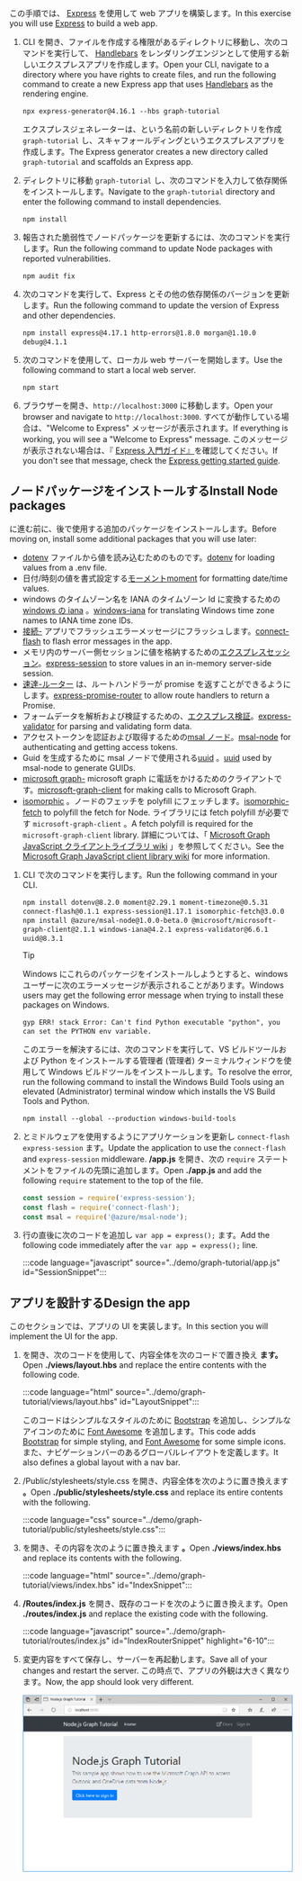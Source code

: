 <!-- markdownlint-disable MD002 MD041 -->

<span data-ttu-id="425d3-101">この手順では、 [Express](http://expressjs.com/) を使用して web アプリを構築します。</span><span class="sxs-lookup"><span data-stu-id="425d3-101">In this exercise you will use [Express](http://expressjs.com/) to build a web app.</span></span>

1. <span data-ttu-id="425d3-102">CLI を開き、ファイルを作成する権限があるディレクトリに移動し、次のコマンドを実行して、 [Handlebars](http://handlebarsjs.com/) をレンダリングエンジンとして使用する新しいエクスプレスアプリを作成します。</span><span class="sxs-lookup"><span data-stu-id="425d3-102">Open your CLI, navigate to a directory where you have rights to create files, and run the following command to create a new Express app that uses [Handlebars](http://handlebarsjs.com/) as the rendering engine.</span></span>

    ```Shell
    npx express-generator@4.16.1 --hbs graph-tutorial
    ```

    <span data-ttu-id="425d3-103">エクスプレスジェネレーターは、という名前の新しいディレクトリを作成 `graph-tutorial` し、スキャフォールディングというエクスプレスアプリを作成します。</span><span class="sxs-lookup"><span data-stu-id="425d3-103">The Express generator creates a new directory called `graph-tutorial` and scaffolds an Express app.</span></span>

1. <span data-ttu-id="425d3-104">ディレクトリに移動 `graph-tutorial` し、次のコマンドを入力して依存関係をインストールします。</span><span class="sxs-lookup"><span data-stu-id="425d3-104">Navigate to the `graph-tutorial` directory and enter the following command to install dependencies.</span></span>

    ```Shell
    npm install
    ```

1. <span data-ttu-id="425d3-105">報告された脆弱性でノードパッケージを更新するには、次のコマンドを実行します。</span><span class="sxs-lookup"><span data-stu-id="425d3-105">Run the following command to update Node packages with reported vulnerabilities.</span></span>

    ```Shell
    npm audit fix
    ```

1. <span data-ttu-id="425d3-106">次のコマンドを実行して、Express とその他の依存関係のバージョンを更新します。</span><span class="sxs-lookup"><span data-stu-id="425d3-106">Run the following command to update the version of Express and other dependencies.</span></span>

    ```Shell
    npm install express@4.17.1 http-errors@1.8.0 morgan@1.10.0 debug@4.1.1
    ```

1. <span data-ttu-id="425d3-107">次のコマンドを使用して、ローカル web サーバーを開始します。</span><span class="sxs-lookup"><span data-stu-id="425d3-107">Use the following command to start a local web server.</span></span>

    ```Shell
    npm start
    ```

1. <span data-ttu-id="425d3-108">ブラウザーを開き、`http://localhost:3000` に移動します。</span><span class="sxs-lookup"><span data-stu-id="425d3-108">Open your browser and navigate to `http://localhost:3000`.</span></span> <span data-ttu-id="425d3-109">すべてが動作している場合は、"Welcome to Express" メッセージが表示されます。</span><span class="sxs-lookup"><span data-stu-id="425d3-109">If everything is working, you will see a "Welcome to Express" message.</span></span> <span data-ttu-id="425d3-110">このメッセージが表示されない場合は、『 [Express 入門ガイド』](http://expressjs.com/starter/generator.html)を確認してください。</span><span class="sxs-lookup"><span data-stu-id="425d3-110">If you don't see that message, check the [Express getting started guide](http://expressjs.com/starter/generator.html).</span></span>

## <a name="install-node-packages"></a><span data-ttu-id="425d3-111">ノードパッケージをインストールする</span><span class="sxs-lookup"><span data-stu-id="425d3-111">Install Node packages</span></span>

<span data-ttu-id="425d3-112">に進む前に、後で使用する追加のパッケージをインストールします。</span><span class="sxs-lookup"><span data-stu-id="425d3-112">Before moving on, install some additional packages that you will use later:</span></span>

- <span data-ttu-id="425d3-113">[dotenv](https://github.com/motdotla/dotenv) ファイルから値を読み込むためのものです。</span><span class="sxs-lookup"><span data-stu-id="425d3-113">[dotenv](https://github.com/motdotla/dotenv) for loading values from a .env file.</span></span>
- <span data-ttu-id="425d3-114">日付/時刻の値を書式設定する[モーメント](https://github.com/moment/moment/)</span><span class="sxs-lookup"><span data-stu-id="425d3-114">[moment](https://github.com/moment/moment/) for formatting date/time values.</span></span>
- <span data-ttu-id="425d3-115">windows のタイムゾーン名を IANA のタイムゾーン Id に変換するための[windows の iana](https://github.com/rubenillodo/windows-iana) 。</span><span class="sxs-lookup"><span data-stu-id="425d3-115">[windows-iana](https://github.com/rubenillodo/windows-iana) for translating Windows time zone names to IANA time zone IDs.</span></span>
- <span data-ttu-id="425d3-116">[接続-](https://github.com/jaredhanson/connect-flash) アプリでフラッシュエラーメッセージにフラッシュします。</span><span class="sxs-lookup"><span data-stu-id="425d3-116">[connect-flash](https://github.com/jaredhanson/connect-flash) to flash error messages in the app.</span></span>
- <span data-ttu-id="425d3-117">メモリ内のサーバー側セッションに値を格納するための[エクスプレスセッション](https://github.com/expressjs/session)。</span><span class="sxs-lookup"><span data-stu-id="425d3-117">[express-session](https://github.com/expressjs/session) to store values in an in-memory server-side session.</span></span>
- <span data-ttu-id="425d3-118">[速達-ルーター](https://github.com/express-promise-router/express-promise-router) は、ルートハンドラーが promise を返すことができるようにします。</span><span class="sxs-lookup"><span data-stu-id="425d3-118">[express-promise-router](https://github.com/express-promise-router/express-promise-router) to allow route handlers to return a Promise.</span></span>
- <span data-ttu-id="425d3-119">フォームデータを解析および検証するための、[エクスプレス検証](https://github.com/express-validator/express-validator)。</span><span class="sxs-lookup"><span data-stu-id="425d3-119">[express-validator](https://github.com/express-validator/express-validator) for parsing and validating form data.</span></span>
- <span data-ttu-id="425d3-120">アクセストークンを認証および取得するための[msal ノード](https://github.com/AzureAD/microsoft-authentication-library-for-js/tree/dev/lib/msal-node)。</span><span class="sxs-lookup"><span data-stu-id="425d3-120">[msal-node](https://github.com/AzureAD/microsoft-authentication-library-for-js/tree/dev/lib/msal-node) for authenticating and getting access tokens.</span></span>
- <span data-ttu-id="425d3-121">Guid を生成するために msal ノードで使用される[uuid](https://github.com/uuidjs/uuid) 。</span><span class="sxs-lookup"><span data-stu-id="425d3-121">[uuid](https://github.com/uuidjs/uuid) used by msal-node to generate GUIDs.</span></span>
- <span data-ttu-id="425d3-122">[microsoft graph-](https://github.com/microsoftgraph/msgraph-sdk-javascript) microsoft graph に電話をかけるためのクライアントです。</span><span class="sxs-lookup"><span data-stu-id="425d3-122">[microsoft-graph-client](https://github.com/microsoftgraph/msgraph-sdk-javascript) for making calls to Microsoft Graph.</span></span>
- <span data-ttu-id="425d3-123">[isomorphic](https://github.com/matthew-andrews/isomorphic-fetch) 。ノードのフェッチを polyfill にフェッチします。</span><span class="sxs-lookup"><span data-stu-id="425d3-123">[isomorphic-fetch](https://github.com/matthew-andrews/isomorphic-fetch) to polyfill the fetch for Node.</span></span> <span data-ttu-id="425d3-124">ライブラリには fetch polyfill が必要です `microsoft-graph-client` 。</span><span class="sxs-lookup"><span data-stu-id="425d3-124">A fetch polyfill is required for the `microsoft-graph-client` library.</span></span> <span data-ttu-id="425d3-125">詳細については、「 [Microsoft Graph JavaScript クライアントライブラリ wiki](https://github.com/microsoftgraph/msgraph-sdk-javascript/wiki/Migration-from-1.x.x-to-2.x.x#polyfill-only-when-required) 」を参照してください。</span><span class="sxs-lookup"><span data-stu-id="425d3-125">See the [Microsoft Graph JavaScript client library wiki](https://github.com/microsoftgraph/msgraph-sdk-javascript/wiki/Migration-from-1.x.x-to-2.x.x#polyfill-only-when-required) for more information.</span></span>

1. <span data-ttu-id="425d3-126">CLI で次のコマンドを実行します。</span><span class="sxs-lookup"><span data-stu-id="425d3-126">Run the following command in your CLI.</span></span>

    ```Shell
    npm install dotenv@8.2.0 moment@2.29.1 moment-timezone@0.5.31 connect-flash@0.1.1 express-session@1.17.1 isomorphic-fetch@3.0.0
    npm install @azure/msal-node@1.0.0-beta.0 @microsoft/microsoft-graph-client@2.1.1 windows-iana@4.2.1 express-validator@6.6.1 uuid@8.3.1
    ```

    > [!TIP]
    > <span data-ttu-id="425d3-127">Windows にこれらのパッケージをインストールしようとすると、windows ユーザーに次のエラーメッセージが表示されることがあります。</span><span class="sxs-lookup"><span data-stu-id="425d3-127">Windows users may get the following error message when trying to install these packages on Windows.</span></span>
    >
    > ```Shell
    > gyp ERR! stack Error: Can't find Python executable "python", you can set the PYTHON env variable.
    > ```
    >
    > <span data-ttu-id="425d3-128">このエラーを解決するには、次のコマンドを実行して、VS ビルドツールおよび Python をインストールする管理者 (管理者) ターミナルウィンドウを使用して Windows ビルドツールをインストールします。</span><span class="sxs-lookup"><span data-stu-id="425d3-128">To resolve the error, run the following command to install the Windows Build Tools using an elevated (Administrator) terminal window which installs the VS Build Tools and Python.</span></span>
    >
    > ```Shell
    > npm install --global --production windows-build-tools
    > ```

1. <span data-ttu-id="425d3-129">とミドルウェアを使用するようにアプリケーションを更新し `connect-flash` `express-session` ます。</span><span class="sxs-lookup"><span data-stu-id="425d3-129">Update the application to use the `connect-flash` and `express-session` middleware.</span></span> <span data-ttu-id="425d3-130">**/app.js** を開き、次の `require` ステートメントをファイルの先頭に追加します。</span><span class="sxs-lookup"><span data-stu-id="425d3-130">Open **./app.js** and add the following `require` statement to the top of the file.</span></span>

    ```javascript
    const session = require('express-session');
    const flash = require('connect-flash');
    const msal = require('@azure/msal-node');
    ```

1. <span data-ttu-id="425d3-131">行の直後に次のコードを追加し `var app = express();` ます。</span><span class="sxs-lookup"><span data-stu-id="425d3-131">Add the following code immediately after the `var app = express();` line.</span></span>

    :::code language="javascript" source="../demo/graph-tutorial/app.js" id="SessionSnippet":::

## <a name="design-the-app"></a><span data-ttu-id="425d3-132">アプリを設計する</span><span class="sxs-lookup"><span data-stu-id="425d3-132">Design the app</span></span>

<span data-ttu-id="425d3-133">このセクションでは、アプリの UI を実装します。</span><span class="sxs-lookup"><span data-stu-id="425d3-133">In this section you will implement the UI for the app.</span></span>

1. <span data-ttu-id="425d3-134">を開き、次のコードを使用して、内容全体を次のコードで置き換え **ます。**</span><span class="sxs-lookup"><span data-stu-id="425d3-134">Open **./views/layout.hbs** and replace the entire contents with the following code.</span></span>

    :::code language="html" source="../demo/graph-tutorial/views/layout.hbs" id="LayoutSnippet":::

    <span data-ttu-id="425d3-135">このコードはシンプルなスタイルのために [Bootstrap](http://getbootstrap.com/) を追加し、シンプルなアイコンのために [Font Awesome](https://fontawesome.com/) を追加します。</span><span class="sxs-lookup"><span data-stu-id="425d3-135">This code adds [Bootstrap](http://getbootstrap.com/) for simple styling, and [Font Awesome](https://fontawesome.com/) for some simple icons.</span></span> <span data-ttu-id="425d3-136">また、ナビゲーションバーのあるグローバルレイアウトを定義します。</span><span class="sxs-lookup"><span data-stu-id="425d3-136">It also defines a global layout with a nav bar.</span></span>

1. <span data-ttu-id="425d3-137">/Public/stylesheets/style.css を開き、内容全体を次のように置き換えます **。**</span><span class="sxs-lookup"><span data-stu-id="425d3-137">Open **./public/stylesheets/style.css** and replace its entire contents with the following.</span></span>

    :::code language="css" source="../demo/graph-tutorial/public/stylesheets/style.css":::

1. <span data-ttu-id="425d3-138">を開き、その内容を次のように置き換えます **。**</span><span class="sxs-lookup"><span data-stu-id="425d3-138">Open **./views/index.hbs** and replace its contents with the following.</span></span>

    :::code language="html" source="../demo/graph-tutorial/views/index.hbs" id="IndexSnippet":::

1. <span data-ttu-id="425d3-139">**/Routes/index.js** を開き、既存のコードを次のように置き換えます。</span><span class="sxs-lookup"><span data-stu-id="425d3-139">Open **./routes/index.js** and replace the existing code with the following.</span></span>

    :::code language="javascript" source="../demo/graph-tutorial/routes/index.js" id="IndexRouterSnippet" highlight="6-10":::

1. <span data-ttu-id="425d3-140">変更内容をすべて保存し、サーバーを再起動します。</span><span class="sxs-lookup"><span data-stu-id="425d3-140">Save all of your changes and restart the server.</span></span> <span data-ttu-id="425d3-141">この時点で、アプリの外観は大きく異なります。</span><span class="sxs-lookup"><span data-stu-id="425d3-141">Now, the app should look very different.</span></span>

    ![デザインが変更されたホーム ページのスクリーンショット](./images/create-app-01.png)

